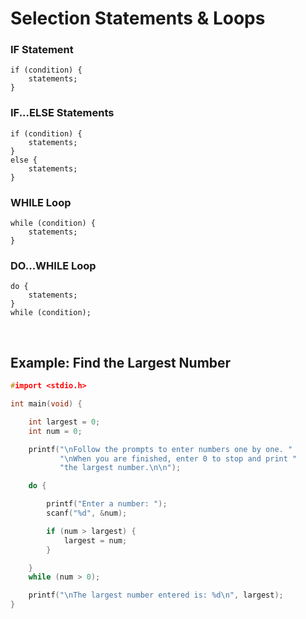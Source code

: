 # Selection Statements & Loops

### IF Statement

```
if (condition) { 
    statements; 
}
```

### IF...ELSE Statements

```
if (condition) { 
    statements; 
}
else {
    statements;
}
```

### WHILE Loop

```
while (condition) {
    statements;
}
```

### DO...WHILE Loop

```
do {
    statements;
}
while (condition);
```

<br>

## Example: Find the Largest Number

```c
#import <stdio.h>

int main(void) {

    int largest = 0;
    int num = 0;

    printf("\nFollow the prompts to enter numbers one by one. "
           "\nWhen you are finished, enter 0 to stop and print "
           "the largest number.\n\n");

    do {

        printf("Enter a number: ");
        scanf("%d", &num);

        if (num > largest) {
            largest = num;
        }

    } 
    while (num > 0);

    printf("\nThe largest number entered is: %d\n", largest);
}
```